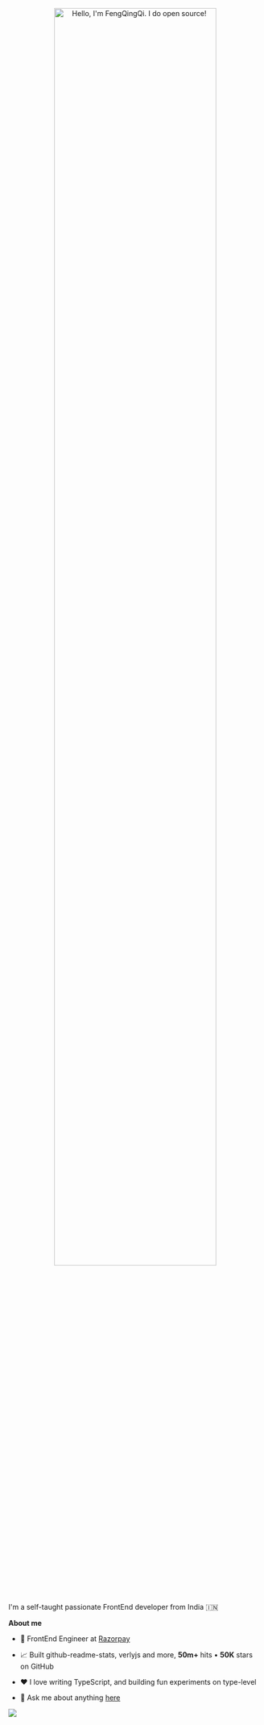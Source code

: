 <p align="center"><a href="https://FengQingQi.github.io"><img width="80%" alt="Hello, I'm FengQingQi. I do open source!" src="./assets/gh-readme-header.png" /></a></p>

<br />

I'm a self-taught passionate FrontEnd developer from India 🇮🇳

**About me**

- 💼 FrontEnd Engineer at [Razorpay](http://razorpay.com/)

- 📈 Built github-readme-stats, verlyjs and more, **50m+** hits • **50K** stars on GitHub

- ❤️ I love writing TypeScript, and building fun experiments on type-level

- 💬 Ask me about anything [here](https://github.com/anuraghazra/anuraghazra/issues)

<img 
  align="left" 
  style="synthwave:none;" 
  src="https://github-readme-stats.vercel.app/api?username=FengQingQi&show_icons=true&icon_color=CE1D2D&text_color=22940158&bg_color=433358&hide_title=true" 
/>
